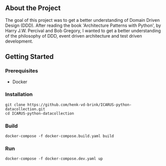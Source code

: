 ## About the Project

The goal of this project was to get a better understanding of Domain Driven Design (DDD). After reading the book 'Architecture Patterns with Python', by Harry J.W. Percival and Bob Gregory, I wanted to get a better understanding of the philosophy of DDD, event driven architecture and test driven development.

## Getting Started
### Prerequisites
- Docker

### Installation
```
git clone https://github.com/henk-vd-brink/ICARUS-python-datacollection.git
cd ICARUS-python-datacollection
```

### Build
```
docker-compose -f docker-compose.build.yaml build
```

### Run
```
docker-compose -f docker-compose.dev.yaml up
